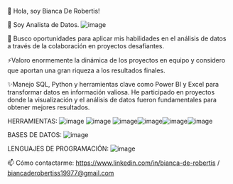 👋 Hola, soy Bianca De Robertis!

👀 Soy Analista de Datos.                         ![image](https://github.com/user-attachments/assets/304e586f-c35f-4b9f-aae8-e0fd80405049)


💞️ Busco oportunidades para aplicar mis habilidades en el análisis de datos a través de la colaboración en proyectos desafiantes.

⚡Valoro enormemente la dinámica de los proyectos en equipo y considero que aportan una gran riqueza a los resultados finales.



✨Manejo SQL, Python y herramientas clave como Power BI y Excel para transformar datos en información valiosa. He participado en proyectos donde la visualización y el análisis de datos fueron fundamentales para obtener mejores resultados. 

HERRAMIENTAS: 
![image](https://github.com/user-attachments/assets/a403ed80-a715-4484-ab78-8adc72d7567c) ![image](https://github.com/user-attachments/assets/efc4692b-9bb4-4420-bcb2-36845ef5ef43) ![image](https://github.com/user-attachments/assets/9adca4cc-8bd4-42d5-a170-948a5375c9a8)![image](https://github.com/user-attachments/assets/bbce38ca-1dca-42c0-92b7-43c161df9bf9)![image](https://github.com/user-attachments/assets/401c9770-7de1-4fb4-879f-dfc8229d37c6)![image](https://github.com/user-attachments/assets/97f686b0-84ad-4613-9693-8044bd5be318)

BASES DE DATOS: 
![image](https://github.com/user-attachments/assets/a95ce9ac-7077-4206-ad57-5a643c8846da)

LENGUAJES DE PROGRAMACIÓN: 
![image](https://github.com/user-attachments/assets/f1fb9488-9d89-459c-890c-6febc8965aac)











 📫 Cómo contactarme: https://www.linkedin.com/in/bianca-de-robertis / biancaderobertiss19977@gmail.com


 




 
<!---
BDeRobertis/BDeRobertis is a ✨ special ✨ repository because its `README.md` (this file) appears on your GitHub profile.
You can click the Preview link to take a look at your changes.


--->
